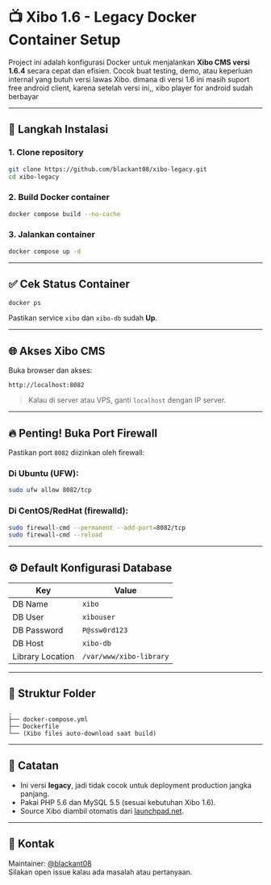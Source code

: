 # 📺 Xibo 1.6 - Legacy Docker Container Setup

Project ini adalah konfigurasi Docker untuk menjalankan **Xibo CMS versi 1.6.4** secara cepat dan efisien. Cocok buat testing, demo, atau keperluan internal yang butuh versi lawas Xibo.
dimana di versi 1.6 ini masih suport free android client, karena setelah versi ini,, xibo player for android sudah berbayar

---

## 🚀 Langkah Instalasi

### 1. Clone repository
```bash
git clone https://github.com/blackant08/xibo-legacy.git
cd xibo-legacy
```

### 2. Build Docker container
```bash
docker compose build --no-cache
```

### 3. Jalankan container
```bash
docker compose up -d
```

---

## ✅ Cek Status Container
```bash
docker ps
```

Pastikan service `xibo` dan `xibo-db` sudah **Up**.

---

## 🌐 Akses Xibo CMS

Buka browser dan akses:
```
http://localhost:8082
```

> Kalau di server atau VPS, ganti `localhost` dengan IP server.

---

## 🔥 Penting! Buka Port Firewall

Pastikan port `8082` diizinkan oleh firewall:

### Di Ubuntu (UFW):
```bash
sudo ufw allow 8082/tcp
```

### Di CentOS/RedHat (firewalld):
```bash
sudo firewall-cmd --permanent --add-port=8082/tcp
sudo firewall-cmd --reload
```

---

## ⚙️ Default Konfigurasi Database

| Key              | Value                  |
|------------------|------------------------|
| DB Name          | `xibo`                 |
| DB User          | `xibouser`             |
| DB Password      | `P@ssw0rd123`          |
| DB Host          | `xibo-db`              |
| Library Location | `/var/www/xibo-library`|

---

## 📂 Struktur Folder

```
.
├── docker-compose.yml
├── Dockerfile
└── (Xibo files auto-download saat build)
```

---

## 📣 Catatan

- Ini versi **legacy**, jadi tidak cocok untuk deployment production jangka panjang.
- Pakai PHP 5.6 dan MySQL 5.5 (sesuai kebutuhan Xibo 1.6).
- Source Xibo diambil otomatis dari [launchpad.net](https://launchpad.net/xibo).

---

## 💬 Kontak

Maintainer: [@blackant08](https://github.com/blackant08)  
Silakan open issue kalau ada masalah atau pertanyaan.
